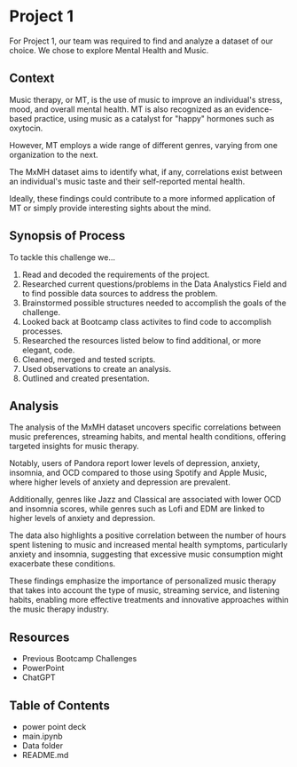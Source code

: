 # Project 1

For Project 1, our team was required to find and analyze a dataset of our choice. We chose to explore Mental Health and Music. 

## Context

Music therapy, or MT, is the use of music to improve an individual's stress, mood, and overall mental health. MT is also recognized as an evidence-based practice, using music as a catalyst for "happy" hormones such as oxytocin.

However, MT employs a wide range of different genres, varying from one organization to the next.

The MxMH dataset aims to identify what, if any, correlations exist between an individual's music taste and their self-reported mental health. 

Ideally, these findings could contribute to a more informed application of MT or simply provide interesting sights about the mind.


## Synopsis of Process

To tackle this challenge we...

1. Read and decoded the requirements of the project.
2. Researched current questions/problems in the Data Analystics Field and to find possible data sources to address the problem.
3. Brainstormed possible structures needed to accomplish the goals of the challenge.
4. Looked back at Bootcamp class activites to find code to accomplish processes.
5. Researched the resources listed below to find additional, or more elegant, code.
6. Cleaned, merged and tested scripts.
7. Used observations to create an analysis.
8. Outlined and created presentation.



## Analysis

The analysis of the MxMH dataset uncovers specific correlations between music preferences, streaming habits, and mental health conditions, offering targeted insights for music therapy. 

Notably, users of Pandora report lower levels of depression, anxiety, insomnia, and OCD compared to those using Spotify and Apple Music, where higher levels of anxiety and depression are prevalent. 

Additionally, genres like Jazz and Classical are associated with lower OCD and insomnia scores, while genres such as Lofi and EDM are linked to higher levels of anxiety and depression. 

The data also highlights a positive correlation between the number of hours spent listening to music and increased mental health symptoms, particularly anxiety and insomnia, suggesting that excessive music consumption might exacerbate these conditions. 

These findings emphasize the importance of personalized music therapy that takes into account the type of music, streaming service, and listening habits, enabling more effective treatments and innovative approaches within the music therapy industry.


   


## Resources

+ Previous Bootcamp Challenges
+ PowerPoint
+ ChatGPT



## Table of Contents

+ power point deck
+ main.ipynb
+ Data folder 
+ README.md
